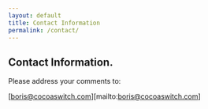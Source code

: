 ```yaml
---
layout: default
title: Contact Information
permalink: /contact/
---
```


## Contact Information.

Please address your comments to:

[boris@cocoaswitch.com][mailto:boris@cocoaswitch.com]
